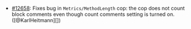 * [#12658](https://github.com/rubocop/rubocop/pull/12658): Fixes bug in `Metrics/MethodLength` cop: the cop does not count block comments even though count comments setting is turned on. ([@KarlHeitmann][])
